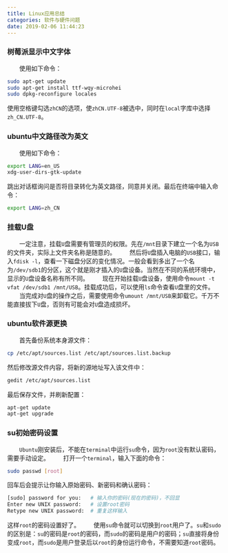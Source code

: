 ```yaml
---
title: Linux应用总结
categories: 软件与硬件问题
date: 2019-02-06 11:44:23
---
```

### 树莓派显示中文字体

&emsp;&emsp;使用如下命令：<!--more-->

``` bash
sudo apt-get update
sudo apt-get install ttf-wqy-microhei
sudo dpkg-reconfigure locales
```

使用空格键勾选`zhCN`的选项，使`zhCN.UTF-8`被选中，同时在`local`字库中选择`zh_CN.UTF-8`。

### ubuntu中文路径改为英文

&emsp;&emsp;使用如下命令：

``` bash
export LANG=en_US
xdg-user-dirs-gtk-update
```

跳出对话框询问是否将目录转化为英文路径，同意并关闭。最后在终端中输入命令：

``` bash
export LANG=zh_CN
```

### 挂载U盘

&emsp;&emsp;一定注意，挂载`U`盘需要有管理员的权限。先在`/mnt`目录下建立一个名为`USB`的文件夹，实际上文件夹名称是随意的。
&emsp;&emsp;然后将`U`盘插入电脑的`USB`接口，输入`fdisk -l`，查看一下磁盘分区的变化情况。一般会看到多出了一个名为`/dev/sdb1`的分区，这个就是刚才插入的`U`盘设备。当然在不同的系统环境中，显示的`U`盘设备名称有所不同。
&emsp;&emsp;现在开始挂载`U`盘设备，使用命令`mount -t vfat /dev/sdb1 /mnt/USB`。挂载成功后，可以使用`ls`命令查看`U`盘里的文件。
&emsp;&emsp;当完成对`U`盘的操作之后，需要使用命令`umount /mnt/USB`来卸载它。千万不能直接拔下`U`盘，否则有可能会对`U`盘造成损坏。

### ubuntu软件源更换

&emsp;&emsp;首先备份系统本身源文件：

``` bash
cp /etc/apt/sources.list /etc/apt/sources.list.backup
```

然后修改源文件内容，将新的源地址写入该文件中：

``` bash
gedit /etc/apt/sources.list
```

最后保存文件，并刷新配置：

``` bash
apt-get update
apt-get upgrade
```

### su初始密码设置

&emsp;&emsp;`Ubuntu`刚安装后，不能在`terminal`中运行`su`命令，因为`root`没有默认密码，需要手动设定。
&emsp;&emsp;打开一个`terminal`，输入下面的命令：

``` bash
sudo passwd [root]
```

回车后会提示让你输入原始密码、新密码和确认密码：

``` bash
[sudo] password for you:   # 输入你的密码(现在的密码)，不回显
Enter new UNIX password:   # 设置root密码
Retype new UNIX password:  # 重复这样输入
```

这样`root`的密码设置好了。
&emsp;&emsp;使用`su`命令就可以切换到`root`用户了。`su`和`sudo`的区别是：`su`的密码是`root`的密码，而`sudo`的密码是用户的密码；`su`直接将身份变成`root`，而`sudo`是用户登录后以`root`的身份运行命令，不需要知道`root`密码。